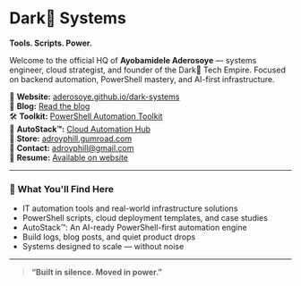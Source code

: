 # Dark👣 Systems
**Tools. Scripts. Power.**

Welcome to the official HQ of **Ayobamidele Aderosoye** — systems engineer, cloud strategist, and founder of the Dark👣 Tech Empire. Focused on backend automation, PowerShell mastery, and AI-first infrastructure.

🔗 **Website:** [aderosoye.github.io/dark-systems](https://aderosoye.github.io/dark-systems)  
📝 **Blog:** [Read the blog](https://aderosoye.github.io/dark-systems/blog.html)  
🛠️ **Toolkit:** [PowerShell Automation Toolkit](https://adroyphill.gumroad.com/l/powershell-automation-toolkit)  
🚀 **AutoStack™:** [Cloud Automation Hub](https://aderosoye.github.io/dark-systems/projects/autostack.html)  
🛒 **Store:** [adroyphill.gumroad.com](https://adroyphill.gumroad.com)  
📧 **Contact:** [adroyphill@gmail.com](mailto:adroyphill@gmail.com)  
📂 **Resume:** [Available on website](https://aderosoye.github.io/dark-systems)

---

### 🧠 What You'll Find Here
- IT automation tools and real-world infrastructure solutions
- PowerShell scripts, cloud deployment templates, and case studies
- AutoStack™: An AI-ready PowerShell-first automation engine
- Build logs, blog posts, and quiet product drops
- Systems designed to scale — without noise

---

> **“Built in silence. Moved in power.”**
